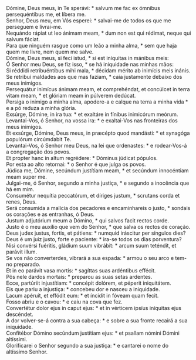 <div class="grid grid-cols-2 gap-3">
<div class="dropcap text-justify">Dómine, Deus meus, in Te sperávi: * salvum me fac ex ómnibus persequéntibus me, et líbera me.</div>
<div class="dropcap text-justify">Senhor, Deus meu, em Vós esperei: * salvai-me de todos os que me perseguem e livrai-me.</div>
<div class="text-justify">Nequándo rápiat ut leo ánimam meam, * dum non est qui rédimat, neque qui salvum fáciat.</div>
<div class="text-justify">Para que ninguém rasgue como um leão a minha alma, * sem que haja quem me livre, nem quem me salve.</div>
<div class="text-justify">Dómine, Deus meus, si feci istud, * si est iníquitas in mánibus meis:</div>
<div class="text-justify">Ó Senhor meu Deus, se fiz isso, * se há iniquidade nas minhas mãos:</div>
<div class="text-justify">Si réddidi retribuéntibus mihi mala, * décidam mérito ab inimícis meis inánis.</div>
<div class="text-justify">Se retribuí maldades aos que mas faziam, * caia justamente debaixo dos meus inimigos.</div>
<div class="text-justify">Persequátur inimícus ánimam meam, et comprehéndat, et concúlcet in terra vitam meam, * et glóriam meam in púlverem dedúcat.</div>
<div class="text-justify">Persiga o inimigo a minha alma, apodere-a e calque na terra a minha vida * e a pó reduza a minha glória.</div>
<div class="text-justify">Exsúrge, Dómine, in ira tua: * et exaltáre in fínibus inimicórum meórum.</div>
<div class="text-justify">Levantai-Vos, ó Senhor, na vossa ira: * e exaltai-Vos nas fronteiras dos meus inimigos.</div>
<div class="text-justify">Et exsúrge, Dómine, Deus meus, in præcépto quod mandásti: * et synagóga populórum circúmdabit Te.</div>
<div class="text-justify">Levantai-Vos, ó Senhor meu Deus, na lei que ordenastes: * e rodear-Vos-á a congregação dos povos.</div>
<div class="text-justify">Et propter hanc in altum regrédere: * Dóminus júdicat pópulos.</div>
<div class="text-justify">Por esta ao alto retornai: * o Senhor é que julga os povos.</div>
<div class="text-justify">Júdica me, Dómine, secúndum justítiam meam, * et secúndum innocéntiam meam super me.</div>
<div class="text-justify">Julgai-me, ó Senhor, segundo a minha justiça, * e segundo a inocência que há em mim.</div>
<div class="text-justify">Consumétur nequítia peccatórum, et díriges justum, * scrutans corda et renes, Deus.</div>
<div class="text-justify">Será consumida a malícia dos pecadores e encaminhareis o justo, * sondais os corações e as entranhas, ó Deus.</div>
<div class="text-justify">Justum adjutórium meum a Dómino, * qui salvos facit rectos corde.</div>
<div class="text-justify">Justo é o meu auxílio que vem do Senhor, * que salva os rectos de coração.</div>
<div class="text-justify">Deus judex justus, fortis, et pátiens: * numquid iráscitur per síngulos dies?</div>
<div class="text-justify">Deus é um juiz justo, forte e paciente: * ira-se todos os dias porventura?</div>
<div class="text-justify">Nisi convérsi fuéritis, gládium suum vibrábit: * arcum suum teténdit, et parávit illum.</div>
<div class="text-justify">Se vos não converterdes, vibrará a sua espada: * armou o seu arco e tem-no preparado.</div>
<div class="text-justify">Et in eo parávit vasa mortis: * sagíttas suas ardéntibus effécit.</div>
<div class="text-justify">Pôs nele dardos mortais: * preparou as suas setas ardentes.</div>
<div class="text-justify">Ecce, partúriit injustítiam: * concépit dolórem, et péperit iniquitátem.</div>
<div class="text-justify">Eis que pariu a injustiça: * concebeu dor e nasceu a iniquidade.</div>
<div class="text-justify">Lacum apéruit, et effódit eum: * et íncidit in fóveam quam fecit.</div>
<div class="text-justify">Fosso abriu e o cavou: * e caiu na cova que fez.</div>
<div class="text-justify">Convertétur dolor ejus in caput ejus: * et in vérticem ipsíus iníquitas ejus descéndet.</div>
<div class="text-justify">A dor volver-se-á contra a sua cabeça: * e sobre a sua fronte recairá a sua iniquidade.</div>
<div class="text-justify">Confitébor Dómino secúndum justítiam ejus: * et psallam nómini Dómini altíssimi.</div>
<div class="text-justify">Glorificarei o Senhor segundo a sua justiça: * e cantarei o nome do altíssimo Senhor.</div>
</div>
